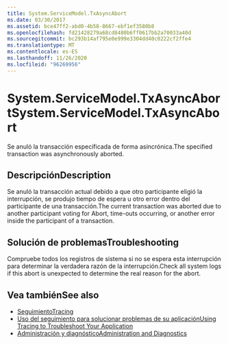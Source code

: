 ```yaml
---
title: System.ServiceModel.TxAsyncAbort
ms.date: 03/30/2017
ms.assetid: bce47ff2-abd0-4b58-8667-ebf1ef3580b8
ms.openlocfilehash: fd21428279a68cd8480b6ff0617bb2a70033a40d
ms.sourcegitcommit: bc293b14af795e0e999e3304dd40c0222cf2ffe4
ms.translationtype: MT
ms.contentlocale: es-ES
ms.lasthandoff: 11/26/2020
ms.locfileid: "96269956"
---
```

# <a name="systemservicemodeltxasyncabort"></a><span data-ttu-id="cd6c7-102">System.ServiceModel.TxAsyncAbort</span><span class="sxs-lookup"><span data-stu-id="cd6c7-102">System.ServiceModel.TxAsyncAbort</span></span>

<span data-ttu-id="cd6c7-103">Se anuló la transacción especificada de forma asincrónica.</span><span class="sxs-lookup"><span data-stu-id="cd6c7-103">The specified transaction was asynchronously aborted.</span></span>  
  
## <a name="description"></a><span data-ttu-id="cd6c7-104">Descripción</span><span class="sxs-lookup"><span data-stu-id="cd6c7-104">Description</span></span>  

 <span data-ttu-id="cd6c7-105">Se anuló la transacción actual debido a que otro participante eligió la interrupción, se produjo tiempo de espera u otro error dentro del participante de una transacción.</span><span class="sxs-lookup"><span data-stu-id="cd6c7-105">The current transaction was aborted due to another participant voting for Abort, time-outs occurring, or another error inside the participant of a transaction.</span></span>  
  
## <a name="troubleshooting"></a><span data-ttu-id="cd6c7-106">Solución de problemas</span><span class="sxs-lookup"><span data-stu-id="cd6c7-106">Troubleshooting</span></span>  

 <span data-ttu-id="cd6c7-107">Compruebe todos los registros de sistema si no se espera esta interrupción para determinar la verdadera razón de la interrupción.</span><span class="sxs-lookup"><span data-stu-id="cd6c7-107">Check all system logs if this abort is unexpected to determine the real reason for the abort.</span></span>  
  
## <a name="see-also"></a><span data-ttu-id="cd6c7-108">Vea también</span><span class="sxs-lookup"><span data-stu-id="cd6c7-108">See also</span></span>

- [<span data-ttu-id="cd6c7-109">Seguimiento</span><span class="sxs-lookup"><span data-stu-id="cd6c7-109">Tracing</span></span>](index.md)
- [<span data-ttu-id="cd6c7-110">Uso del seguimiento para solucionar problemas de su aplicación</span><span class="sxs-lookup"><span data-stu-id="cd6c7-110">Using Tracing to Troubleshoot Your Application</span></span>](using-tracing-to-troubleshoot-your-application.md)
- [<span data-ttu-id="cd6c7-111">Administración y diagnóstico</span><span class="sxs-lookup"><span data-stu-id="cd6c7-111">Administration and Diagnostics</span></span>](../index.md)
